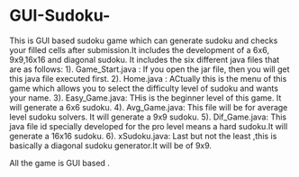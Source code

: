 # GUI-Sudoku-
This is GUI based sudoku game which can generate sudoku and checks your filled cells after submission.It includes the development of a 6x6, 9x9,16x16 and diagonal sudoku.
It includes the six different java files that are as follows:
1). Game_Start.java : If you open the jar file, then you will get this java file executed first.
2). Home.java : ACtually this is the menu of this game which allows you to select the difficulty level of sudoku and wants your name.
3). Easy_Game.java: THis is the beginner level of this game. It will generate a 6x6 sudoku.
4). Avg_Game.java: This file will be for average level sudoku solvers. It will generate a 9x9 sudoku.
5). Dif_Game.java: This java file id specially developed for the pro level means a hard sudoku.It will generate a 16x16 sudoku.
6). xSudoku.java: Last but not the least ,this is basically  a diagonal sudoku generator.It will be of 9x9.

All the game is GUI based .
